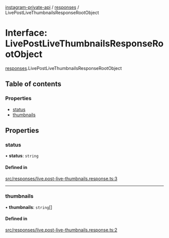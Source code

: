 [instagram-private-api](../../README.md) / [responses](../../modules/responses.md) / LivePostLiveThumbnailsResponseRootObject

# Interface: LivePostLiveThumbnailsResponseRootObject

[responses](../../modules/responses.md).LivePostLiveThumbnailsResponseRootObject

## Table of contents

### Properties

- [status](LivePostLiveThumbnailsResponseRootObject.md#status)
- [thumbnails](LivePostLiveThumbnailsResponseRootObject.md#thumbnails)

## Properties

### status

• **status**: `string`

#### Defined in

[src/responses/live.post-live-thumbnails.response.ts:3](https://github.com/Nerixyz/instagram-private-api/blob/b3351b9/src/responses/live.post-live-thumbnails.response.ts#L3)

___

### thumbnails

• **thumbnails**: `string`[]

#### Defined in

[src/responses/live.post-live-thumbnails.response.ts:2](https://github.com/Nerixyz/instagram-private-api/blob/b3351b9/src/responses/live.post-live-thumbnails.response.ts#L2)
